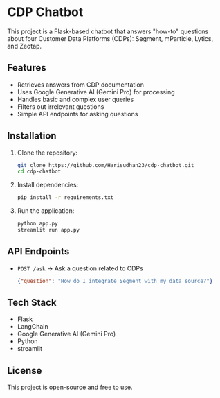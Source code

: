 # CDP Chatbot

This project is a Flask-based chatbot that answers "how-to" questions about four Customer Data Platforms (CDPs): Segment, mParticle, Lytics, and Zeotap.

## Features
- Retrieves answers from CDP documentation
- Uses Google Generative AI (Gemini Pro) for processing
- Handles basic and complex user queries
- Filters out irrelevant questions
- Simple API endpoints for asking questions

## Installation

1. Clone the repository:
   ```sh
   git clone https://github.com/Harisudhan23/cdp-chatbot.git
   cd cdp-chatbot
   ```

2. Install dependencies:
   ```sh
   pip install -r requirements.txt
   ```

3. Run the application:
   ```sh
   python app.py
   streamlit run app.py
   ```

## API Endpoints
- `POST /ask` → Ask a question related to CDPs
  ```json
  {"question": "How do I integrate Segment with my data source?"}
  ```

## Tech Stack
- Flask
- LangChain
- Google Generative AI (Gemini Pro)
- Python
- streamlit

## License
  This project is open-source and free to use.

